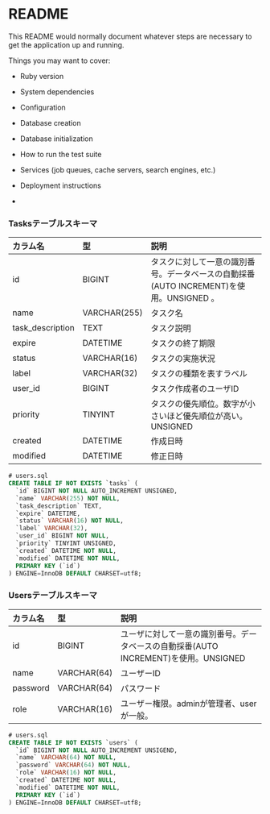 # README

This README would normally document whatever steps are necessary to get the
application up and running.

Things you may want to cover:

* Ruby version

* System dependencies

* Configuration

* Database creation

* Database initialization

* How to run the test suite

* Services (job queues, cache servers, search engines, etc.)

* Deployment instructions

* 

### Tasksテーブルスキーマ

| カラム名 | 型 | 説明 |
|:--|:--|:--|
| id | BIGINT | タスクに対して一意の識別番号。データベースの自動採番(AUTO INCREMENT)を使用。UNSIGNED 。|
| name | VARCHAR(255) | タスク名 |
| task_description | TEXT | タスク説明 |
| expire | DATETIME | タスクの終了期限 |
| status | VARCHAR(16) | タスクの実施状況 |
| label | VARCHAR(32) | タスクの種類を表すラベル |
| user_id | BIGINT | タスク作成者のユーザID |
| priority | TINYINT | タスクの優先順位。数字が小さいほど優先順位が高い。UNSIGNED |
| created | DATETIME | 作成日時 |
| modified | DATETIME | 修正日時 |

```sql
# users.sql
CREATE TABLE IF NOT EXISTS `tasks` (
  `id` BIGINT NOT NULL AUTO_INCREMENT UNSIGNED,
  `name` VARCHAR(255) NOT NULL,
  `task_description` TEXT,
  `expire` DATETIME,
  `status` VARCHAR(16) NOT NULL,
  `label` VARCHAR(32),
  `user_id` BIGINT NOT NULL,
  `priority` TINYINT UNSIGNED,
  `created` DATETIME NOT NULL,
  `modified` DATETIME NOT NULL,
  PRIMARY KEY (`id`)
) ENGINE=InnoDB DEFAULT CHARSET=utf8;
```

### Usersテーブルスキーマ

| カラム名 | 型 | 説明 |
|:--|:--|:--|
| id | BIGINT | ユーザに対して一意の識別番号。データベースの自動採番(AUTO INCREMENT)を使用。UNSIGNED |
| name | VARCHAR(64) | ユーザーID |
| password | VARCHAR(64) | パスワード |
| role | VARCHAR(16) | ユーザー権限。adminが管理者、userが一般。 |

```sql
# users.sql
CREATE TABLE IF NOT EXISTS `users` (
  `id` BIGINT NOT NULL AUTO_INCREMENT UNSIGEND,
  `name` VARCHAR(64) NOT NULL,
  `password` VARCHAR(64) NOT NULL,
  `role` VARCHAR(16) NOT NULL,
  `created` DATETIME NOT NULL,
  `modified` DATETIME NOT NULL,
  PRIMARY KEY (`id`)
) ENGINE=InnoDB DEFAULT CHARSET=utf8;
```